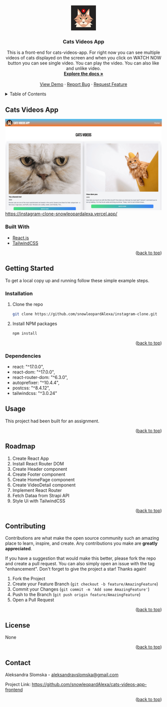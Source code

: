 <div id="top"></div>
<!-- PROJECT SHIELDS -->

<!-- PROJECT LOGO -->
<br />
<div align="center">
  <a href="https://github.com/snowleopardAlexa/cats-videos-app-frontend">
    <img src="src/img/cat-logo.png" alt="Logo" width="80" height="80">
  </a>

<h3 align="center">Cats Videos App</h3>

  <p align="center">
    This is a front-end for cats-videos-app. For right now you can see multiple videos of cats displayed on the screen and when you click on WATCH NOW button
    you can see single video. You can play the video. You can also like and unlike video. 
    <br />
    <a href="https://github.com/snowleopardAlexa/instagram-clone"><strong>Explore the docs »</strong></a>
    <br />
    <br />
    <a href="">View Demo</a>
    ·
    <a href="https://github.com/snowleopardAlexa/cats-video-app-frontend/issues">Report Bug</a>
    ·
    <a href="https://github.com/snowleopardAlexa/cats-video-app-frontend/issues">Request Feature</a>
  </p>
</div>



<!-- TABLE OF CONTENTS -->
<details>
  <summary>Table of Contents</summary>
  <ol>
    <li>
      <a href="#about-the-project">About The Project</a>
      <ul>
        <li><a href="#built-with">Built With</a></li>
      </ul>
    </li>
    <li>
      <a href="#getting-started">Getting Started</a>
      <ul>
        <li><a href="#installation">Installation</a></li>
        <li><a href="#dependencies">Dependencies</a></li>
      </ul>
    </li>
    <li><a href="#usage">Usage</a></li>
    <li><a href="#roadmap">Roadmap</a></li>
    <li><a href="#contributing">Contributing</a></li>
    <li><a href="#license">License</a></li>
    <li><a href="#contact">Contact</a></li>
    <li><a href="#acknowledgments">Acknowledgments</a></li>
  </ol>
</details>


<!-- ABOUT THE PROJECT -->
## Cats Videos App

![Alt text](src/img/cats-videos-app.png?raw=true "Cats Videos App") https://instagram-clone-snowleopardalexa.vercel.app/

### Built With

* [React.js](https://reactjs.org/)
* [TailwindCSS](https://tailwindcss.com/)


<p align="right">(<a href="#top">back to top</a>)</p>


<!-- GETTING STARTED -->
## Getting Started

To get a local copy up and running follow these simple example steps.

### Installation

1. Clone the repo
   ```sh
   git clone https://github.com/snowleopardAlexa/instagram-clone.git
   ```
2. Install NPM packages
   ```sh
   npm install
   ```

<p align="right">(<a href="#top">back to top</a>)</p>

### Dependencies

- react: "^17.0.0",
- react-dom: "^17.0.0",
- react-router-dom: "^6.3.0",
- autoprefixer: "^10.4.4",
- postcss: "^8.4.12",
- tailwindcss: "^3.0.24"

<!-- USAGE EXAMPLES -->
## Usage

This project had been built for an assignment. 

<p align="right">(<a href="#top">back to top</a>)</p>


<!-- ROADMAP -->
## Roadmap

1. Create React App
2. Install React Router DOM
3. Create Header component
4. Create Footer component
5. Create HomePage component
6. Create VideoDetail component
7. Implement React Router
8. Fetch Dataa from Strapi API
9. Style Ui with TailwindCSS

<p align="right">(<a href="#top">back to top</a>)</p>


<!-- CONTRIBUTING -->
## Contributing

Contributions are what make the open source community such an amazing place to learn, inspire, and create. Any contributions you make are **greatly appreciated**.

If you have a suggestion that would make this better, please fork the repo and create a pull request. You can also simply open an issue with the tag "enhancement".
Don't forget to give the project a star! Thanks again!

1. Fork the Project
2. Create your Feature Branch (`git checkout -b feature/AmazingFeature`)
3. Commit your Changes (`git commit -m 'Add some AmazingFeature'`)
4. Push to the Branch (`git push origin feature/AmazingFeature`)
5. Open a Pull Request

<p align="right">(<a href="#top">back to top</a>)</p>


<!-- LICENSE -->
## License

None

<p align="right">(<a href="#top">back to top</a>)</p>


<!-- CONTACT -->
## Contact

Aleksandra Slomska - aleksandravslomska@gmail.com

Project Link: https://github.com/snowleopardAlexa/cats-videos-app-frontend

<p align="right">(<a href="#top">back to top</a>)</p>



<!-- MARKDOWN LINKS & IMAGES -->
<!-- https://www.markdownguide.org/basic-syntax/#reference-style-links -->
[contributors-shield]: https://img.shields.io/github/contributors/snowleopardAlexa/medium-clone.svg?style=for-the-badge
[contributors-url]: https://github.com/github_username/repo_name/graphs/contributors
[forks-shield]: https://img.shields.io/github/forks/github_username/repo_name.svg?style=for-the-badge
[forks-url]: https://github.com/github_username/repo_name/network/members
[stars-shield]: https://img.shields.io/github/stars/github_username/repo_name.svg?style=for-the-badge
[stars-url]: https://github.com/github_username/repo_name/stargazers
[issues-shield]: https://img.shields.io/github/issues/github_username/repo_name.svg?style=for-the-badge
[issues-url]: https://github.com/github_username/repo_name/issues
[license-shield]: https://img.shields.io/github/license/github_username/repo_name.svg?style=for-the-badge
[license-url]: https://github.com/github_username/repo_name/blob/master/LICENSE.txt
[linkedin-shield]: https://img.shields.io/badge/-LinkedIn-black.svg?style=for-the-badge&logo=linkedin&colorB=555
[linkedin-url]: https://linkedin.com/in/linkedin_username
[product-screenshot]: images/screenshot.png
